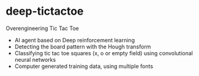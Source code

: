 # deep-tictactoe
Overengineering Tic Tac Toe
- AI agent based on Deep reinforcement learning
- Detecting the board pattern with the Hough transform
- Classifying tic tac toe squares (x, o or empty field) using convolutional neural networks
- Computer generated training data, using multiple fonts
